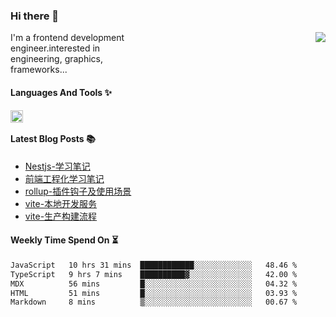 <!--
**zhaohuanyuu/zhaohuanyuu** is a ✨ _special_ ✨ repository because its `README.md` (this file) appears on your GitHub profile.
-->

### Hi there 👋

<picture>
  <source media="(prefers-color-scheme: dark)" srcset="https://github-readme-stats.vercel.app/api?username=zhaohuanyuu&count_private=true&show_icons=true&theme=city_lights&hide_title=true">
  <img align="right" src="https://github-readme-stats.vercel.app/api?username=zhaohuanyuu&count_private=true&show_icons=true&hide_title=true">
</picture>

<p align="left" style="width:40%">I'm a frontend development engineer.interested in engineering, graphics, frameworks...</p>

#### Languages And Tools ✨

<img align="left" height="20" src="https://skillicons.dev/icons?i=js,ts,nodejs,rust,react,vue,svelte,gatsby,graphql,nestjs" />

</br>

#### Latest Blog Posts 📚
<!-- BLOG-POST-LIST:START -->
- [Nestjs-学习笔记](https://auu.zone/post/single-spa-note)
- [前端工程化学习笔记](https://auu.zone/post/fe-engineering)
- [rollup-插件钩子及使用场景](https://auu.zone/post/rollup-plugin)
- [vite-本地开发服务](https://auu.zone/post/vite-server)
- [vite-生产构建流程](https://auu.zone/post/vite-build)
<!-- BLOG-POST-LIST:END -->

#### Weekly Time Spend On ⏳
<!--START_SECTION:waka-->

```txt
JavaScript   10 hrs 31 mins  ████████████░░░░░░░░░░░░░   48.46 %
TypeScript   9 hrs 7 mins    ██████████▓░░░░░░░░░░░░░░   42.00 %
MDX          56 mins         █░░░░░░░░░░░░░░░░░░░░░░░░   04.32 %
HTML         51 mins         █░░░░░░░░░░░░░░░░░░░░░░░░   03.93 %
Markdown     8 mins          ▒░░░░░░░░░░░░░░░░░░░░░░░░   00.67 %
```

<!--END_SECTION:waka-->

